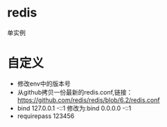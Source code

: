 # redis
单实例


# 自定义
- 修改env中的版本号
- 从github拷贝一份最新的redis.conf,链接：https://github.com/redis/redis/blob/6.2/redis.conf
- bind 127.0.0.1 -::1 修改为:bind 0.0.0.0 -::1
- requirepass 123456